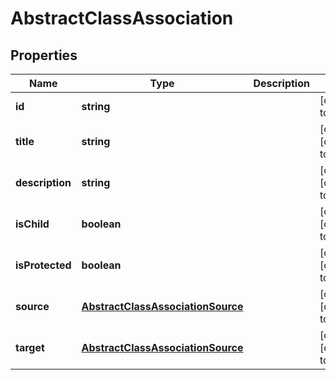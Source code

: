 # AbstractClassAssociation

## Properties
Name | Type | Description | Notes
------------ | ------------- | ------------- | -------------
**id** | **string** |  | [default to null]
**title** | **string** |  | [optional] [default to null]
**description** | **string** |  | [optional] [default to null]
**isChild** | **boolean** |  | [optional] [default to null]
**isProtected** | **boolean** |  | [optional] [default to null]
**source** | [**AbstractClassAssociationSource**](AbstractClassAssociationSource.md) |  | [optional] [default to null]
**target** | [**AbstractClassAssociationSource**](AbstractClassAssociationSource.md) |  | [optional] [default to null]


